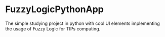 # FuzzyLogicPythonApp
The simple studying project in python with cool UI elements implementing the usage of Fuzzy Logic for TIPs computing. 
